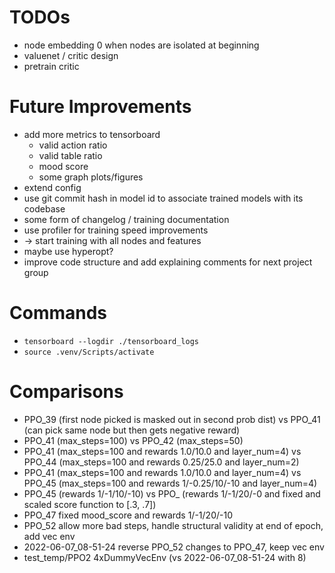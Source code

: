 # TODOs
- node embedding 0 when nodes are isolated at beginning
- valuenet / critic design
- pretrain critic

# Future Improvements
- add more metrics to tensorboard
  - valid action ratio
  - valid table ratio
  - mood score
  - some graph plots/figures
- extend config
- use git commit hash in model id to associate trained models with its codebase
- some form of changelog / training documentation
- use profiler for training speed improvements
- -> start training with all nodes and features
- maybe use hyperopt?
- improve code structure and add explaining comments for next project group

# Commands
- `tensorboard --logdir ./tensorboard_logs`
- `source .venv/Scripts/activate`

# Comparisons
- PPO_39 (first node picked is masked out in second prob dist) vs PPO_41 (can pick same node but then gets negative reward)
- PPO_41 (max_steps=100) vs PPO_42 (max_steps=50)
- PPO_41 (max_steps=100 and rewards 1.0/10.0 and layer_num=4) vs PPO_44 (max_steps=100 and rewards 0.25/25.0 and layer_num=2)
- PPO_41 (max_steps=100 and rewards 1.0/10.0 and layer_num=4) vs PPO_45 (max_steps=100 and rewards 1/-0.25/10/-10 and layer_num=4)
- PPO_45 (rewards 1/-1/10/-10) vs PPO_ (rewards 1/-1/20/-0 and fixed and scaled score function to [.3, .7])
- PPO_47 fixed mood_score and rewards 1/-1/20/-10
- PPO_52 allow more bad steps, handle structural validity at end of epoch, add vec env
- 2022-06-07_08-51-24 reverse PPO_52 changes to PPO_47, keep vec env
- test_temp/PPO2 4xDummyVecEnv (vs 2022-06-07_08-51-24 with 8)